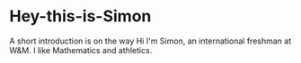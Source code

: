 # Hey-this-is-Simon
A short introduction is on the way
Hi I'm Simon, an international freshman at W&M.
I like Mathematics and athletics.
